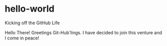 # hello-world
Kicking off the GitHub Life


Hello There! Greetings Git-Hub'lings. I have decided to join this venture and I come in peace!
